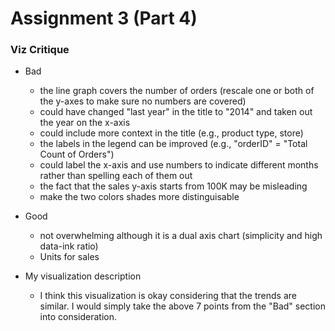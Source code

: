 # Assignment 3 (Part 4)

### Viz Critique
* Bad
    * the line graph covers the number of orders (rescale one or both of the y-axes to make sure no numbers are covered)
    * could have changed "last year" in the title to "2014" and taken out the year on the x-axis
    * could include more context in the title (e.g., product type, store)
    * the labels in the legend can be improved (e.g., "orderID" = "Total Count of Orders")
    * could label the x-axis and use numbers to indicate different months rather than spelling each of them out
    * the fact that the sales y-axis starts from 100K may be misleading
    * make the two colors shades more distinguisable 

* Good
    * not overwhelming although it is a dual axis chart (simplicity and high data-ink ratio)
    * Units for sales
    
* My visualization description
    * I think this visualization is okay considering that the trends are similar. I would simply take the above 7 points from the "Bad" section into consideration.